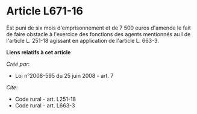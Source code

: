 # Article L671-16

Est puni de six mois d'emprisonnement et de 7 500 euros d'amende le fait de faire obstacle à l'exercice des fonctions des
agents mentionnés au I de l'article L. 251-18 agissant en application de l'article L. 663-3.

**Liens relatifs à cet article**

_Créé par_:

  - Loi n°2008-595 du 25 juin 2008 - art. 7

_Cite_:

  - Code rural - art. L251-18
  - Code rural - art. L663-3
